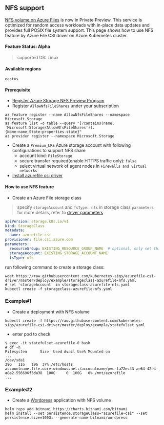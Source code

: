 ## NFS support
[NFS volume on Azure Files](https://github.com/RenaShahMSFT/Azure-Files-NFS-Preview) is now in Private Preview. This service is optimized for random access workloads with in-place data updates and provides full POSIX file system support. This page shows how to use NFS feature by Azure File CSI driver on Azure Kubernetes cluster.

#### Feature Status: Alpha
> supported OS: Linux

#### Available regions
`eastus`

#### Prerequisite
 - [Register Azure Storage NFS Preview Program](https://aka.ms/azurenfspreview)
 - Register `AllowNfsFileShares` under your subscription
```console
az feature register --name AllowNfsFileShares --namespace Microsoft.Storage
az feature list -o table --query "[?contains(name, 'Microsoft.Storage/AllowNfsFileShares')].{Name:name,State:properties.state}"
az provider register --namespace Microsoft.Storage
```
 - Create a `Premium_LRS` Azure storage account with following configurations to support NFS share
   - account kind: `FileStorage`
   - secure transfer required(enable HTTPS traffic only): `false`
   - select virtual network of agent nodes in `Firewalls and virtual networks`
 - [install azurefile csi driver](https://github.com/kubernetes-sigs/azurefile-csi-driver/blob/master/docs/install-azurefile-csi-driver.md)   

#### How to use NFS feature
 - Create an Azure File storage class
> specify `storageAccount` and `fsType: nfs` in storage class `parameters`
> </br>for more details, refer to [driver parameters](../../../docs/driver-parameters.md)
```yaml
apiVersion: storage.k8s.io/v1
kind: StorageClass
metadata:
  name: azurefile-csi
provisioner: file.csi.azure.com
parameters:
  resourceGroup: EXISTING_RESOURCE_GROUP_NAME  # optional, only set this when storage account is not in the same resource group as agent node
  storageAccount: EXISTING_STORAGE_ACCOUNT_NAME
  fsType: nfs
```

run following command to create a storage class:
```console
wget https://raw.githubusercontent.com/kubernetes-sigs/azurefile-csi-driver/master/deploy/example/storageclass-azurefile-nfs.yaml
# set `storageAccount` in storageclass-azurefile-nfs.yaml
kubectl create -f storageclass-azurefile-nfs.yaml
```

### Example#1
 - Create a deployment with NFS volume
```console
kubectl create -f https://raw.githubusercontent.com/kubernetes-sigs/azurefile-csi-driver/master/deploy/example/statefulset.yaml
```

 - enter pod to check
```console
$ exec -it statefulset-azurefile-0 bash
# df -h
Filesystem      Size  Used Avail Use% Mounted on
...
/dev/sda1                                                                                 29G   11G   19G  37% /etc/hosts
accountname.file.core.windows.net:/accountname/pvc-fa72ec43-ae64-42e4-a8a2-556606f5da38  100G     0  100G   0% /mnt/azurefile
...
```

### Example#2
 - Create a [Wordpress](https://github.com/bitnami/charts/tree/master/bitnami/wordpress) application with NFS volume
```console
helm repo add bitnami https://charts.bitnami.com/bitnami
helm install --set persistence.storageClass="azurefile-csi" --set persistence.size=100Gi --generate-name bitnami/wordpress
```
